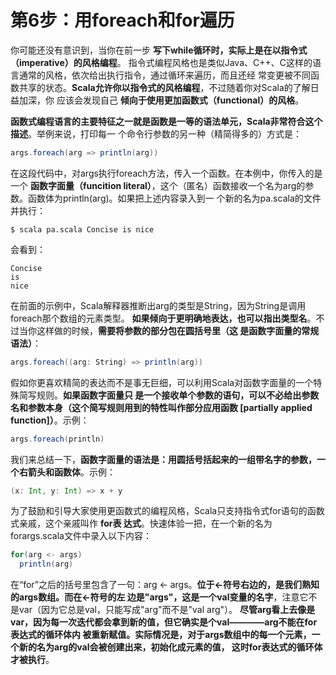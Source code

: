 第6步：用foreach和for遍历
================================================================================
你可能还没有意识到，当你在前一步 **写下while循环时，实际上是在以指令式（imperative）的风格编程**。
指令式编程风格也是类似Java、C++、C这样的语言通常的风格，依次给出执行指令，通过循环来遍历，而且还经
常变更被不同函数共享的状态。**Scala允许你以指令式的风格编程**，不过随着你对Scala的了解日益加深，你
应该会发现自己 **倾向于使用更加函数式（functional）的风格**。

**函数式编程语言的主要特征之一就是函数是一等的语法单元，Scala非常符合这个描述**。举例来说，打印每一
个命令行参数的另一种（精简得多的）方式是：
```scala
args.foreach(arg => println(arg))
```
在这段代码中，对args执行foreach方法，传入一个函数。在本例中，你传入的是一个 **函数字面量（funcition
literal）**，这个（匿名）函数接收一个名为arg的参数。函数体为println(arg)。如果把上述内容录入到一
个新的名为pa.scala的文件并执行：
```shell
$ scala pa.scala Concise is nice
```
会看到：
```
Concise
is
nice
```
在前面的示例中，Scala解释器推断出arg的类型是String，因为String是调用foreach那个数组的元素类型。
**如果倾向于更明确地表达，也可以指出类型名**。不过当你这样做的时候，**需要将参数的部分包在圆括号里（这
是函数字面量的常规语法）**：
```scala
args.foreach((arg: String) => println(arg))
```
假如你更喜欢精简的表达而不是事无巨细，可以利用Scala对函数字面量的一个特殊简写规则。**如果函数字面量只
是一个接收单个参数的语句，可以不必给出参数名和参数本身（这个简写规则用到的特性叫作部分应用函数
[partially applied function]）**。示例：
```scala
args.foreach(println)
```
我们来总结一下，**函数字面量的语法是：用圆括号括起来的一组带名字的参数，一个右箭头和函数体**。示例：
```scala
(x: Int, y: Int) => x + y
```

为了鼓励和引导大家使用更函数式的编程风格，Scala只支持指令式for语句的函数式亲戚，这个亲戚叫作 **for表
达式**。快速体验一把，在一个新的名为forargs.scala文件中录入以下内容：
```scala
for(arg <- args)
  println(arg)
```
在“for”之后的括号里包含了一句：arg <- args。**位于<-符号右边的，是我们熟知的args数组。而在<-符号的左
边是"args"，这是一个val变量的名字**，注意它不是var（因为它总是val，只能写成"arg"而不是"val arg"）。
**尽管arg看上去像是var，因为每一次迭代都会拿到新的值，但它确实是个val————arg不能在for表达式的循环体内
被重新赋值。实际情况是，对于args数组中的每一个元素，一个新的名为arg的val会被创建出来，初始化成元素的值，
这时for表达式的循环体才被执行**。
